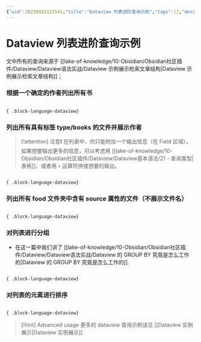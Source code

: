 ```yaml
---
{"uid":20230925122541,"title":"Dataview 列表进阶查询示例","tags":[],"description":null,"author":"Huajin","type":"other","draft":false,"editable":false,"modified":20230928512423190000,"dg-publish":true,"permalink":"/lake-of-knowledge/10-obsidian/obsidian/dataview/dataview/dataview/","dgPassFrontmatter":true}
---
```



# Dataview 列表进阶查询示例

文中所有的查询来源于 [[lake-of-knowledge/10-Obsidian/Obsidian社区插件/Dataview/Dataview语法实战/Dataview 示例展示检索文章结构\|Dataview 示例展示检索文章结构]]；

### 根据一个确定的作者列出所有书

`````示例代码

{ .block-language-dataview}
`````

### 列出所有具有标签 type/books 的文件并展示作者

> [!attention] 注意❗
> 在列表中，你只能附加一个输出信息（在 Field 区域）。如果想要输出更多的信息，可以考虑用 [[lake-of-knowledge/10-Obsidian/Obsidian社区插件/Dataview/Dataview基本语法/21 - 查询类型\|表格]]，或者用 `+` 运算符拼接想要的输出。

`````示例代码

{ .block-language-dataview}
`````

### 列出所有 food 文件夹中含有 source 属性的文件（不展示文件名）

`````示例代码

{ .block-language-dataview}
`````

### 对列表进行分组

- 在这一篇中我们讲了 [[lake-of-knowledge/10-Obsidian/Obsidian社区插件/Dataview/Dataview语法实战/Dataview 的 GROUP BY 究竟是怎么工作的\|Dataview 的 GROUP BY 究竟是怎么工作的]].

`````示例代码

{ .block-language-dataview}
`````

### 对列表的元素进行排序

`````示例代码

{ .block-language-dataview}
`````

> [!hint] Advanced usage
> 更多的 dataview 查询示例请见 [[Dataview 实例展示\|Dataview 实例展示]]
